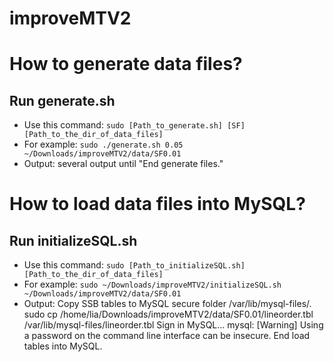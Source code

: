 # improveMTV2

# How to generate data files?
## Run generate.sh
- Use this command: `sudo [Path_to_generate.sh] [SF] [Path_to_the_dir_of_data_files]`
- For example: `sudo ./generate.sh 0.05 ~/Downloads/improveMTV2/data/SF0.01`
- Output:
several output until "End generate files."

# How to load data files into MySQL?
## Run initializeSQL.sh
- Use this command: `sudo [Path_to_initializeSQL.sh] [Path_to_the_dir_of_data_files]`
- For example: `sudo ~/Downloads/improveMTV2/initializeSQL.sh ~/Downloads/improveMTV2/data/SF0.01`
- Output: 
Copy SSB tables to MySQL secure folder /var/lib/mysql-files/.
sudo cp /home/lia/Downloads/improveMTV2/data/SF0.01/lineorder.tbl /var/lib/mysql-files/lineorder.tbl
Sign in MySQL...
mysql: [Warning] Using a password on the command line interface can be insecure.
End load tables into MySQL.